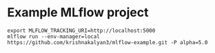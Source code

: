 # Example MLflow project

```
export MLFLOW_TRACKING_URI=http://localhost:5000
mlflow run --env-manager=local https://github.com/krishnakalyan3/mlflow-example.git -P alpha=5.0
```
